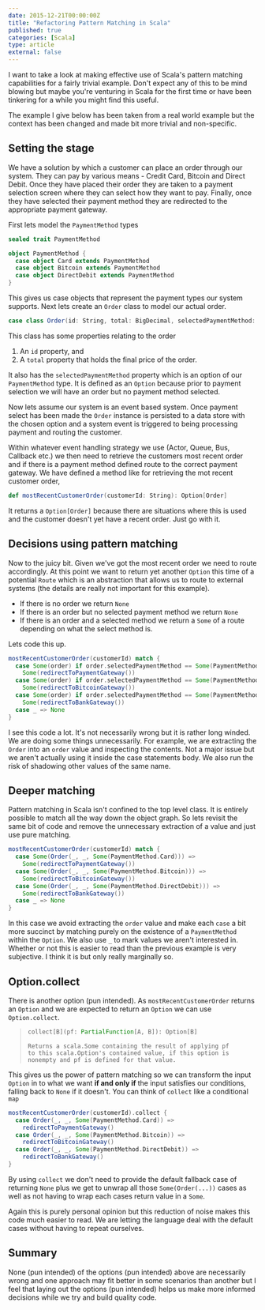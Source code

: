 ---date: 2015-12-21T00:00:00Ztitle: "Refactoring Pattern Matching in Scala"published: truecategories: [Scala]type: articleexternal: false---I want to take a look at making effective use of Scala's pattern matching capabilities for a fairly trivial example.  Don't expect any of this to be mind blowing but maybe you're venturing in Scala for the first time or have been tinkering for a while you might find this useful. The example I give below has been taken from a real world example but the context has been changed and made bit more trivial and non-specific.## Setting the stageWe have a solution by which a customer can place an order through our system.  They can pay by various means - Credit Card, Bitcoin and Direct Debit.  Once they have placed their order they are taken to a payment selection screen where they can select how they want to pay.  Finally, once they have selected their payment method they are redirected to the appropriate payment gateway.First lets model the `PaymentMethod` types```scalasealed trait PaymentMethodobject PaymentMethod {  case object Card extends PaymentMethod  case object Bitcoin extends PaymentMethod  case object DirectDebit extends PaymentMethod}```This gives us case objects that represent the payment types our system supports.  Next lets create an `Order` class to model our actual order.```scalacase class Order(id: String, total: BigDecimal, selectedPaymentMethod: Option[PaymentMethod])```This class has some properties relating to the order1. An `id` property, and2. A `total` property that holds the final price of the order.It also has the `selectedPaymentMethod` property which is an option of our `PaymentMethod` type.  It is defined as an `Option` because prior to payment selection we will have an order but no payment method selected.Now lets assume our system is an event based system.  Once payment select has been made the `Order` instance is persisted to a data store with the chosen option and a system event is triggered to being processing payment and routing the customer.Within whatever event handling strategy we use (Actor, Queue, Bus, Callback etc.) we then need to retrieve the customers most recent order and if there is a payment method defined route to the correct payment gateway.  We have defined a method like for retrieving the mot recent customer order,  ```scaladef mostRecentCustomerOrder(customerId: String): Option[Order]```It returns a `Option[Order]` because there are situations where this is used and the customer doesn't yet have a recent order.  Just go with it.## Decisions using pattern matchingNow to the juicy bit.  Given we've got the most recent order we need to route accordingly.  At this point we want to return yet another `Option` this time of a potential `Route` which is an abstraction that allows us to route to external systems (the details are really not important for this example).- If there is no order we return `None`- If there is an order but no selected payment method we return `None`- If there is an order and a selected method we return a `Some` of a route depending on what the select method is.Lets code this up.```scalamostRecentCustomerOrder(customerId) match {  case Some(order) if order.selectedPaymentMethod == Some(PaymentMethod.Card) =>    Some(redirectToPaymentGateway())  case Some(order) if order.selectedPaymentMethod == Some(PaymentMethod.Bitcoin) =>    Some(redirectToBitcoinGateway())  case Some(order) if order.selectedPaymentMethod == Some(PaymentMethod.DirectDebit) =>    Some(redirectToBankGateway())  case _ => None}```I see this code a lot.  It's not necessarily wrong but it is rather long winded.  We are doing some things unnecessarily.  For example, we are extracting the `Order` into an `order` value and inspecting the contents.  Not a major issue but we aren't actually using it inside the case statements body.  We also run the risk of shadowing other values of the same name.## Deeper matchingPattern matching in Scala isn't confined to the top level class.  It is entirely possible to match all the way down the object graph.  So lets revisit the same bit of code and remove the unnecessary extraction of a value and just use pure matching.```scalamostRecentCustomerOrder(customerId) match {  case Some(Order(_, _, Some(PaymentMethod.Card))) =>    Some(redirectToPaymentGateway())  case Some(Order(_, _, Some(PaymentMethod.Bitcoin))) =>    Some(redirectToBitcoinGateway())  case Some(Order(_, _, Some(PaymentMethod.DirectDebit))) =>    Some(redirectToBankGateway())  case _ => None}```In this case we avoid extracting the `order` value and make each `case` a bit more succinct by matching purely on the existence of a `PaymentMethod` within the `Option`.  We also use `_` to mark values we aren't interested in.  Whether or not this is easier to read than the previous example is very subjective.  I think it is but only really marginally so.## Option.collectThere is another option (pun intended).  As `mostRecentCustomerOrder` returns an `Option` and we are expected to return an `Option` we can use `Option.collect`.  

> ```scala
> collect[B](pf: PartialFunction[A, B]): Option[B]
> ```
> ```
> Returns a scala.Some containing the result of applying pf 
> to this scala.Option's contained value, if this option is 
> nonempty and pf is defined for that value.
> ```

This gives us the power of pattern matching so we can transform the input `Option` in to what we want __if and only if__ the input satisfies our conditions, falling back to `None` if it doesn't.  You can think of `collect` like a conditional `map````scalamostRecentCustomerOrder(customerId).collect {  case Order(_, _, Some(PaymentMethod.Card)) =>    redirectToPaymentGateway()  case Order(_, _, Some(PaymentMethod.Bitcoin)) =>    redirectToBitcoinGateway()  case Order(_, _, Some(PaymentMethod.DirectDebit)) =>  	redirectToBankGateway()}```By using `collect` we don't need to provide the default fallback case of returning `None` plus we get to unwrap all those `Some(Order(...))` cases as well as not having to wrap each cases return value in a `Some`.  Again this is purely personal opinion but this reduction of noise makes this code much easier to read.  We are letting the language deal with the default cases without having to repeat ourselves.## SummaryNone (pun intended) of the options (pun intended) above are necessarily wrong and one approach may fit better in some scenarios than another but I feel that laying out the options (pun intended) helps us make more informed decisions while we try and build quality code.